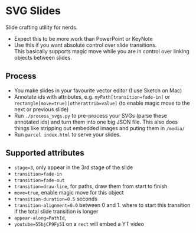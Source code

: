 # SVG Slides

Slide crafting utility for nerds.

- Expect this to be more work than PowerPoint or KeyNote
- Use this if you want absolute control over slide transitions.<br>
  This basically supports magic move while you are in control over linking objects between slides.

## Process

- You make slides in your favourite vector editor (I use Sketch on Mac)
- Annotate ids with attributes, e.g. `myPath[transition=fade-in]` or `rectangle[move=true][otherattrib=value]` (to enable magic move to the next or previous slide)
- Run `./process_svgs.py` to pre-process your SVGs (parse these annotated ids) and turn them into one big JSON file. This also does things like stripping out embedded images and puting them in `/media/`
- Run `parcel index.html` to serve your slides.

## Supported attributes

- `stage=3`, only appear in the 3rd stage of the slide
- `transition=fade-in`
- `transition=fade-out`
- `transition=draw-line`, for paths, draw them from start to finish
- `move=true`, enable magic move for this object
- `transition-duration=0.5` seconds
- `transition-alignment=0.0` between 0 and 1. where to start this transition if the total slide transition is longer
- `appear-along=PathId`,
- `youtube=55bjCP9Fy5I` on a `rect` will embed a YT video
